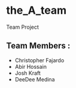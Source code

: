 # the_A_team

Team Project

## Team Members :

- Christopher Fajardo
- Abir Hossain
- Josh Kraft
- DeeDee Medina
